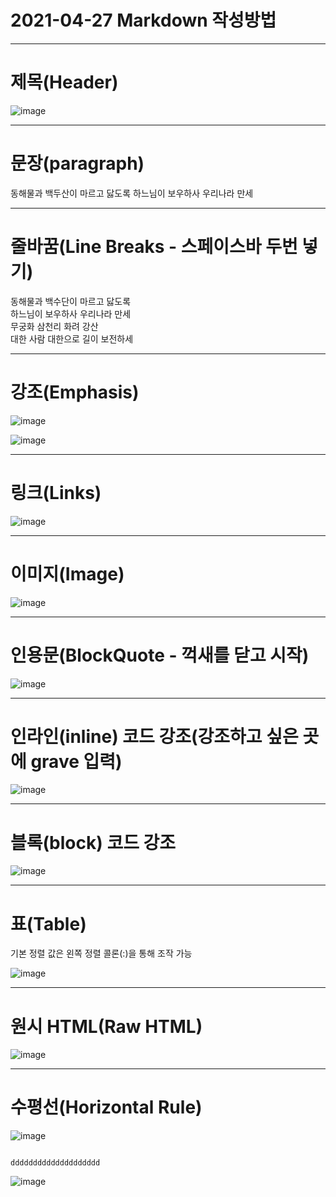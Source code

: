 # 2021-04-27 Markdown 작성방법

---

# 제목(Header)

![image](https://user-images.githubusercontent.com/61581807/116193015-a7969380-a769-11eb-9c75-58880965eeee.png)

---

# 문장(paragraph)


동해물과 백두산이 마르고 닳도록 하느님이 보우하사 우리나라 만세

---

# 줄바꿈(Line Breaks - 스페이스바 두번 넣기)


동해물과 백수단이 마르고 닳도록  
하느님이 보우하사 우리나라 만세  
무궁화 삼천리 화려 강산  
대한 사람 대한으로 길이 보전하세

---

# 강조(Emphasis)



![image](https://user-images.githubusercontent.com/61581807/116193272-0f4cde80-a76a-11eb-992a-17846e27dba4.png)

![image](https://user-images.githubusercontent.com/61581807/116193129-d57bd800-a769-11eb-898e-a8c138c1e27c.png)

---

# 링크(Links)


![image](https://user-images.githubusercontent.com/61581807/116193372-33a8bb00-a76a-11eb-82a5-8cfc21154f7a.png)

---

# 이미지(Image)


![image](https://user-images.githubusercontent.com/61581807/116191963-268acc80-a768-11eb-82ca-e5b2230d83fd.png)

---

# 인용문(BlockQuote - 꺽새를 닫고 시작)



![image](https://user-images.githubusercontent.com/61581807/116193481-694da400-a76a-11eb-8a02-91fd9a85afaf.png)

---

# 인라인(inline) 코드 강조(강조하고 싶은 곳에 grave 입력)

![image](https://user-images.githubusercontent.com/61581807/116192066-48844f00-a768-11eb-8895-9179795dfc34.png)

---

# 블록(block) 코드 강조


![image](https://user-images.githubusercontent.com/61581807/116193880-ff81ca00-a76a-11eb-90b3-0a0aac2be2c3.png)

---

# 표(Table)

기본 정렬 값은 왼쪽 정렬
콜론(:)을 통해 조작 가능


![image](https://user-images.githubusercontent.com/61581807/116197105-42de3780-a76f-11eb-8e11-019cac32e134.png)

---

# 원시 HTML(Raw HTML)

![image](https://user-images.githubusercontent.com/61581807/116198012-65248500-a770-11eb-9371-03e8555ffea9.png)

---

# 수평선(Horizontal Rule)

![image](https://user-images.githubusercontent.com/61581807/116199359-fe07d000-a771-11eb-85c1-4757bd45b0be.png)



```plantext

dddddddddddddddddddd

```
![image](https://user-images.githubusercontent.com/61581807/116199359-fe07d000-a771-11eb-85c1-4757bd45b0be.png)

